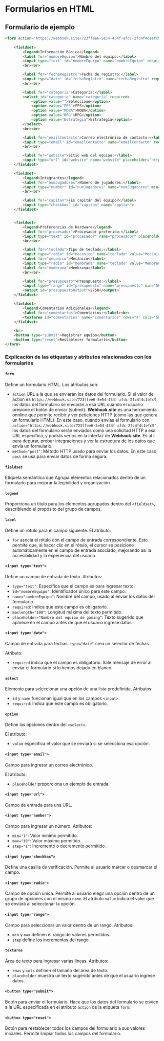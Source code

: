 # Formularios en HTML

## Formulario de ejemplo

```html
<form action="https://webhook.site/723ffee6-5e54-434f-afdc-2fc4f4c1efc9" method="post">
    
    <fieldset>
        <legend>Información Básica</legend>
        <label for="nombreEquipo">Nombre del equipo:</label>
        <input type="text" id="nombreEquipo" name="nombreEquipo" required maxlength="100" placeholder="Nombre del equipo de gaming">
        <br><br>

        <label for="fechaRegistro">Fecha de registro:</label>
        <input type="date" id="fechaRegistro" name="fechaRegistro" required>
        <br><br>

        <label for="categoria">Categoría:</label>
        <select id="categoria" name="categoria" required>
            <option value="">Seleccione</option>
            <option value="FPS">FPS</option>
            <option value="MOBA">MOBA</option>
            <option value="RPG">RPG</option>
            <option value="Estrategia">Estrategia</option>
        </select>
        <br><br>

        <label for="emailContacto">Correo electrónico de contacto:</label>
        <input type="email" id="emailContacto" name="emailContacto" required placeholder="ejemplo@correo.com">
        <br><br>

        <label for="website">Sitio web del equipo:</label>
        <input type="url" id="website" name="website" placeholder="https://www.sitiodelteam.com">
    </fieldset>

    <fieldset>
        <legend>Integrantes</legend>
        <label for="numJugadores">Número de jugadores:</label>
        <input type="number" id="numJugadores" name="numJugadores" min="1" max="10" step="1" required>
        <br><br>

        <label for="capitan">¿Es capitán del equipo?</label>
        <input type="checkbox" id="capitan" name="capitan">
    </fieldset>


    <fieldset>
        <legend>Preferencias de Hardware</legend>
        <label for="procesador">Procesador preferido:</label>
        <input type="text" id="procesador" name="procesador" placeholder="Modelo del procesador">
        <br><br>

        <label for="teclado">Tipo de teclado:</label>
        <input type="radio" id="mecanico" name="teclado" value="Mecánico">
        <label for="mecanico">Mecánico</label>
        <input type="radio" id="membrana" name="teclado" value="Membrana">
        <label for="membrana">Membrana</label>
        <br><br>

        <label for="presupuesto">Presupuesto:</label>
        <input type="range" id="presupuesto" name="presupuesto" min="500" max="5000" step="100">
        <output id="presupuestoOutput">2750</output>
    </fieldset>

    <fieldset>
        <legend>Comentarios Adicionales</legend>
        <label for="comentarios">Comentarios:</label><br>
        <textarea id="comentarios" name="comentarios" rows="4" cols="50" placeholder="Escribe tus comentarios aquí..."></textarea>
    </fieldset>

    <br>
    <button type="submit">Registrar equipo</button>
    <button type="reset">Restablecer formulario</button>
</form>
```
### Explicación de las etiquetas y atributos relacionados con los formularios

#### `form`
Define un formulario HTML. Los atributos son:
- `action` URL a la que se enviarán los datos del formulario. Si el valor de action es `https://webhook.site/723ffee6-5e54-434f-afdc-2fc4f4c1efc9`, los datos del formulario se enviarán a esa URL cuando el usuario presione el botón de enviar (submit). **Webhook.site** es una herramienta onnline que permite recibir y ver peticiones HTTP (como las que genera un formulario HTML). En este caso, cuando envías el formulario con `action="https://webhook.site/723ffee6-5e54-434f-afdc-2fc4f4c1efc9"`, los datos del formulario serán enviados como una solicitud HTTP a esa URL específica, y podrás verlos en la interfaz de **Webhook.site**. Es útil para depurar, probar integraciones y ver la estructura de los datos que envía un formulario.
- `method="post"`: Método HTTP usado para enviar los datos. En este caso, `post` se usa para enviar datos de forma segura.

#### `fieldset`
Etiqueta semámtica que Agrupa elementos relacionados dentro de un formulario para mejorar la legibilidad y organización.

#### `legend`

Proporciona un título para los elementos agrupados dentro del `<fieldset>`, describiendo el propósito del grupo de campos.

#### `label`

Define un rótulo para el campo siguiente. 
El atributo:
- `for` asocia el rótulo con el campo de entrada correspondiente. Esto permite que, al hacer clic en el rótulo, el cursor se posicione automáticamente en el campo de entrada asociado, mejorando así la accesibilidad y la experiencia del usuario.

#### `<input type="text">`

Define un campo de entrada de texto. Atributos:
- `type="text"`: Especifica que el campo es para ingresar texto.
- `id="nombreEquipo"`: Identificador único para este campo.
- `name="nombreEquipo"`: Nombre del campo, usado al enviar los datos del formulario.
- `required`: Indica que este campo es obligatorio.
- `maxlength="100"`: Longitud máxima del texto permitido.
- `placeholder="Nombre del equipo de gaming"`: Texto sugerido que aparece en el campo antes de que el usuario ingrese datos.

#### `<input type="date">`

Campo de entrada para fechas. `type="date"` crea un selector de fechas. 

Atributo:

- `required` indica que el campo es obligatorio. Sale mensaje de error al enviar el formulario si lo hemos dejado en blanco.

#### `select`

Elemento para seleccionar una opción de una lista predefinida. Atributos:
- `id` y `name` funcionan igual que en los campos `<input>`.
- `required`: Indica que este campo es obligatorio.

#### `option`
Define las opciones dentro del `<select>`. 

El atributo:

- `value` especifica el valor que se enviará si se selecciona esa opción.

#### `<input type="email">`

Campo para ingresar un correo electrónico. 

El atributo:

- `placeholder` proporciona un ejemplo de entrada.

#### `<input type="url">`

Campo de entrada para una URL.

#### `<input type="number">`

Campo para ingresar un número. Atributos:
- `min="1"`: Valor mínimo permitido.
- `max="10"`: Valor máximo permitido.
- `step="1"`: Incremento o decremento permitido.


#### `<input type="checkbox">`

Define una casilla de verificación. Permite al usuario marcar o desmarcar el campo.

#### `<input type="radio">`
Campo de opción única. Permite al usuario elegir una opción dentro de un grupo de opciones con el mismo `name`. El atributo `value` indica el valor que se enviará al seleccionar la opción.

#### `<input type="range">`

Campo para seleccionar un valor dentro de un rango. Atributos:
- `min` y `max` definen el rango de valores permitidos.
- `step` define los incrementos del rango.

#### `textarea`

Área de texto para ingresar varias líneas. Atributos:
- `rows` y `cols` definen el tamaño del área de texto.
- `placeholder` muestra un texto sugerido antes de que el usuario ingrese datos.

#### `<button type="submit">`

Botón para enviar el formulario. Hace que los datos del formulario se envíen a la URL especificada en el atributo `action` de la etiqueta `form`.

#### `<button type="reset">`

Botón para restablecer todos los campos del formulario a sus valores iniciales. Permite limpiar todos los campos del formulario.

